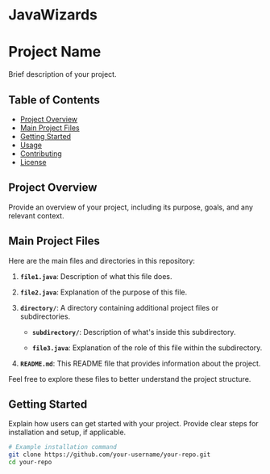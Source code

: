 # JavaWizards
# Project Name

Brief description of your project.

## Table of Contents

- [Project Overview](#project-overview)
- [Main Project Files](#main-project-files)
- [Getting Started](#getting-started)
- [Usage](#usage)
- [Contributing](#contributing)
- [License](#license)

## Project Overview

Provide an overview of your project, including its purpose, goals, and any relevant context.

## Main Project Files

Here are the main files and directories in this repository:

1. **`file1.java`**: Description of what this file does.

2. **`file2.java`**: Explanation of the purpose of this file.

3. **`directory/`**: A directory containing additional project files or subdirectories.

   - **`subdirectory/`**: Description of what's inside this subdirectory.

   - **`file3.java`**: Explanation of the role of this file within the subdirectory.

4. **`README.md`**: This README file that provides information about the project.

Feel free to explore these files to better understand the project structure.

## Getting Started

Explain how users can get started with your project. Provide clear steps for installation and setup, if applicable.

```bash
# Example installation command
git clone https://github.com/your-username/your-repo.git
cd your-repo

